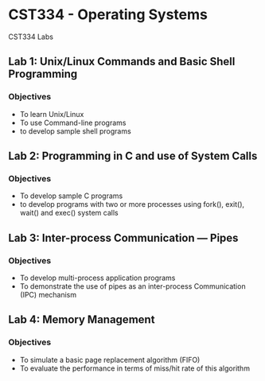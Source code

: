 # CST334 - Operating Systems
CST334 Labs


## Lab 1: Unix/Linux Commands and Basic Shell Programming
### Objectives
* To learn Unix/Linux
* To use Command-line programs
* to develop sample shell programs

## Lab 2: Programming in C and use of System Calls
### Objectives
* To develop sample C programs
* to develop programs with two or more processes using fork(), exit(), wait() and exec() system calls

## Lab 3: Inter-process Communication — Pipes
### Objectives
* To develop multi-process application programs
* To demonstrate the use of pipes as an inter-process Communication (IPC) mechanism

## Lab 4: Memory Management
### Objectives
* To simulate a basic page replacement algorithm (FIFO)
* To evaluate the performance in terms of miss/hit rate of this algorithm
